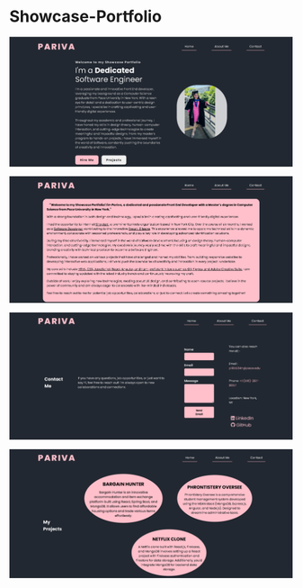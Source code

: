 # Showcase-Portfolio

![Home Page Screenshot](https://github.com/pariva123/Showcase-Portfolio/blob/17804f14970572fbc9bef741147a6662c4f7eb92/Portfolio_HomePage.png "Home Page")

![About Page Screenshot](https://github.com/pariva123/Showcase-Portfolio/blob/17804f14970572fbc9bef741147a6662c4f7eb92/Portfolio_AboutPage.png "About Page")

![contact Page Screenshot](https://github.com/pariva123/Showcase-Portfolio/blob/17804f14970572fbc9bef741147a6662c4f7eb92/Graduation_ContactPage.png "Contact Page")

![Projects Page Screenshot](https://github.com/pariva123/Showcase-Portfolio/blob/17804f14970572fbc9bef741147a6662c4f7eb92/Portfolio_Projects.png "Projects Page")
